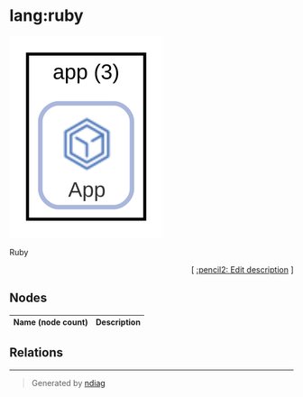 # lang:ruby

![view](label-lang_ruby.svg)

Ruby


<p align="right">
  [ <a href="../../ndiag.descriptions/_label-lang_ruby.md">:pencil2: Edit description</a> ]
</p>

## Nodes

| Name (node count) | Description |
| --- | --- |

## Relations
---

> Generated by [ndiag](https://github.com/k1LoW/ndiag)
